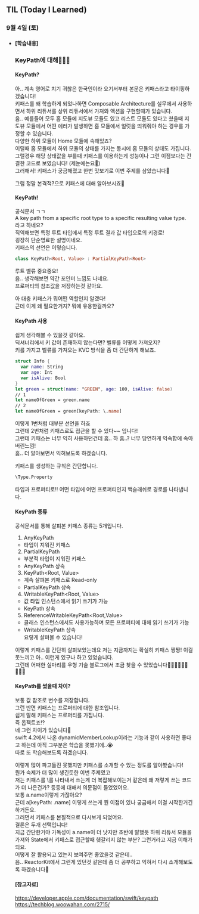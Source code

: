 ## TIL (Today I Learned)

### 9월 4일 (토)

- #### [학습내용]
  
  ### KeyPath에 대해🧑🏻‍💻   
  
  #### KeyPath?   
  아.. 계속 영어로 치기 귀찮은 한국인이라 요기서부터 본문은 키패스라고 타이핑하겠습니다!   
  키패스를 왜 학습하게 되었나하면 Composable Architecture를 실무에서 사용하면서 하위 리듀서를 상위 리듀서에서 가져와 액션을 구현할때가 있습니다.   
  음.. 예를들어 모두 홈 모듈에 지도뷰 모듈도 있고 리스트 모듈도 있다고 쳤을때 지도뷰 모듈에서 어떤 에러가 발생하면 홈 모듈에서 얼럿을 띄워줘야 하는 경우를 가정할 수 있습니다.   
  다양한 하위 모듈이 Home 모듈에 속해있죠?   
  이럴때 홈 모듈에서 하위 모듈의 상태를 가지는 동시에 홈 모듈의 상태도 가집니다.   
  그럴경우 해당 상태값을 부를때 키패스를 이용하는게 성능이나 그런 이점보다는 간결한 코드로 보였습니다! (제눈에는요👀)   
  그러해서! 키패스가 궁금해졌고 한번 맛보기로 이번 주제를 삼았습니다👏   

  그럼 정말 본격적?으로 키패스에 대해 알아보시죠📝   

  #### KeyPath!   
  공식문서 ㄱㄱ   
  A key path from a specific root type to a specific resulting value type.   
  라고 하네요?   
  직역해보면 특정 루트 타입에서 특정 루트 결과 값 타입으로의 키경로!   
  굉장히 단순명료한 설명이네요.   
  키패스의 선언은 이렇습니다.   
  ```swift
  class KeyPath<Root, Value> : PartialKeyPath<Root>
  ```
  루트 벨류 중요중요!   
  음.. 생각해보면 약간 포인터 느낌도 나네요.   
  프로퍼티의 참조값을 저장하는것 같아요.   

  아 대충 키패스가 뭐어떤 역할인지 알겠다!   
  근데 이게 왜 필요한거지? 뭐에 유용한걸까요?   

  #### KeyPath 사용   
  쉽게 생각해볼 수 있을것 같아요.   
  딕셔너리에서 키 값이 존재하지 않는다면? 벨류를 어떻게 가져오지?   
  키를 가지고 벨류를 가져오는 KVC 방식을 좀 더 간단하게 해보죠.   
  ```swift
  struct Info {
    var name: String
    var age: Int
    var isAlive: Bool
  }
  let green = struct(name: "GREEN", age: 100, isAlive: false)
  // 1
  let nameOfGreen = green.name
  // 2
  let nameOfGreen = green[keyPath: \.name]
  ```
  이렇게 1번처럼 대부분 선언을 하죠   
  그런데 2번처럼 키패스로도 접근을 할 수 있다~~ 입니다!   
  그런데 키패스는 너무 익히 사용하던건데 흠.. 하 흠..? 너무 당연하게 익숙함에 속아버린느낌!   
  흠.. 더 알아보면서 익혀보도록 하겠습니다.   

  키패스를 생성하는 규칙은 간단합니다.   
  ```swift
  \Type.Property
  ```
  타입과 프로퍼티로!! 어떤 타입에 어떤 프로퍼티인지 백슬래쉬로 경로를 나타냅니다.   

  #### KeyPath 종류   
  공식문서를 통해 살펴본 키패스 종류는 5개입니다.   
  1. AnyKeyPath   
    - 타입이 지워진 키패스   

  2. PartialKeyPath<Root>   
    - 부분적 타입이 지워진 키패스   
    - AnyKeyPath 상속   

  3. KeyPath<Root, Value>   
    - 계속 살펴본 키패스로 Read-only   
    - PartialKeyPath 상속   

  4. WritableKeyPath<Root, Value>   
    - 값 타입 인스턴스에서 읽기 쓰기가 가능   
    - KeyPath 상속   

  5. ReferenceWritableKeyPath<Root,Value>   
    - 클래스 인스턴스에서도 사용가능하며 모든 프로퍼티에 대해 읽기 쓰기가 가능   
    - WritableKeyPath 상속   
  요렇게 살펴볼 수 있습니다!   

  이렇게 키패스를 간단히 살펴보았는데요 저는 지금까지는 확실히 키패스 짱짱! 이걸 못느끼고 아.. 이런게 있구나 하고 있었습니다.   
  그런데 어떠한 실마리를 우형 기술 블로그에서 조금 찾을 수 있었습니다🙋🏻‍♂️🙋🏻‍♂️🙋🏻‍♂️   

  #### KeyPath를 썼을때 차이?   
  보통 값 참조로 변수를 저장합니다.   
  그런 반면 키패스는 프로퍼티에 대한 참조입니다.   
  쉽게 말해 키패스는 프로퍼티를 가집니다.   
  즉 옵젝트죠!?   
  네 그런 차이가 있습니다🥲   
  swift 4.2에서 나온 dynamicMemberLookup이라는 기능과 같이 사용하면 좋다고 하는데 아직 그부분은 학습을 못했기에..😭   
  따로 또 학습해보도록 하겠습니다.   

  이렇게 많이 파고들진 못했지만 키패스를 소개할 수 있는 정도를 알아봤습니다!   
  뭔가 숙제가 더 많이 생긴듯한 이번 주제였고   
  저는 키패스를 \를 나타내서 쓰는게 더 복잡해보이는거 같은데 왜 저렇게 쓰는 코드가 더 나은건가? 등등에 대해서 의문점이 들었었어요.   
  보통 a.name이렇게 가잖아요?   
  근데 a[keyPath: \.name] 이렇게 쓰는게 뭔 이점이 있나 궁금해서 이걸 시작한거긴 하거든요.  
  그러면서 키패스를 본질적으로 다시보게 되었어요.   
  결론은 두개 선택입니다!   
  지금 간단한거야 가독성이 a.name이 더 낫지만 초반에 말했듯 하위 리듀서 모듈을 가져와 State에서 키패스로 접근할때 헷갈리지 않는 부분? 그런거라고 지금 이해가 되요.   
  어떻게 잘 활용되고 있는지 보여주면 좋았을것 같은데..   
  음.. ReactorKit에서 그런게 있던것 같은데 좀 더 공부하고 익혀서 다시 소개해보도록 하겠습니다🎉   

  #### [참고자료]   
  https://developer.apple.com/documentation/swift/keypath   
  https://techblog.woowahan.com/2715/
